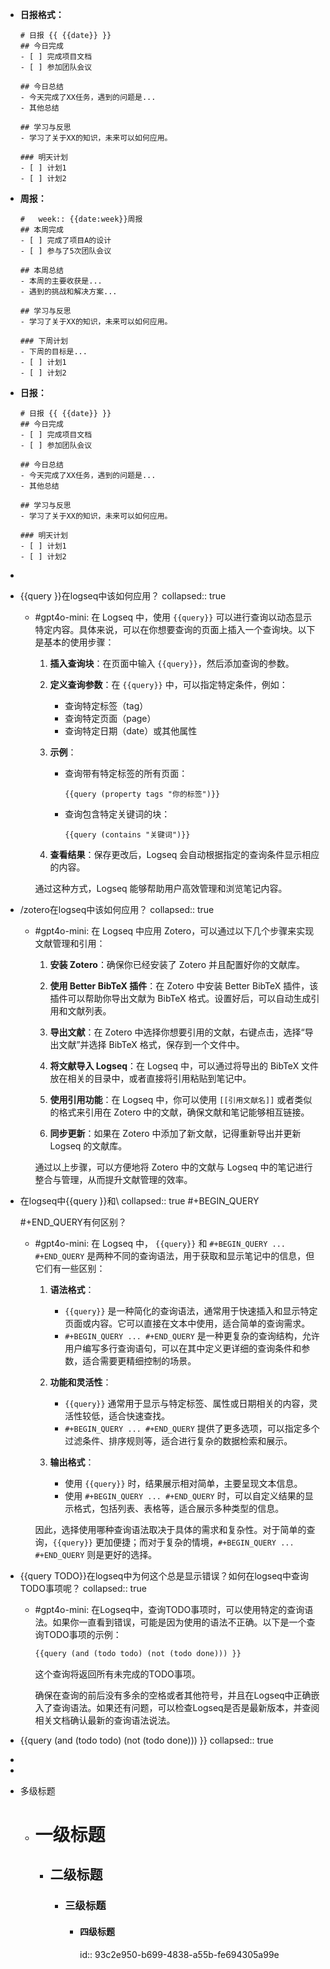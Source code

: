 - **日报格式：**  
  ```
  # 日报 {{ {{date}} }}
  ## 今日完成
  - [ ] 完成项目文档
  - [ ] 参加团队会议
  
  ## 今日总结
  - 今天完成了XX任务，遇到的问题是...
  - 其他总结
  
  ## 学习与反思
  - 学习了关于XX的知识，未来可以如何应用。
  
  ### 明天计划
  - [ ] 计划1
  - [ ] 计划2
  ```
- **周报：**  
  ```
  #   week:: {{date:week}}周报
  ## 本周完成
  - [ ] 完成了项目A的设计
  - [ ] 参与了5次团队会议
  
  ## 本周总结
  - 本周的主要收获是...
  - 遇到的挑战和解决方案...
  
  ## 学习与反思
  - 学习了关于XX的知识，未来可以如何应用。
  
  ### 下周计划
  - 下周的目标是...
  - [ ] 计划1
  - [ ] 计划2
  ```
- **日报：**  
  ```
  # 日报 {{ {{date}} }}
  ## 今日完成
  - [ ] 完成项目文档
  - [ ] 参加团队会议
  
  ## 今日总结
  - 今天完成了XX任务，遇到的问题是...
  - 其他总结
  
  ## 学习与反思
  - 学习了关于XX的知识，未来可以如何应用。
  
  ### 明天计划
  - [ ] 计划1
  - [ ] 计划2
  ```
-
- \{{query }}在logseq中该如何应用？
  collapsed:: true
	- #gpt4o-mini:
	  在 Logseq 中，使用 `{{query}}` 可以进行查询以动态显示特定内容。具体来说，可以在你想要查询的页面上插入一个查询块。以下是基本的使用步骤：
	  
	  1. **插入查询块**：在页面中输入 `{{query}}`，然后添加查询的参数。
	    
	  2. **定义查询参数**：在 `{{query}}` 中，可以指定特定条件，例如：
	     - 查询特定标签（tag）
	     - 查询特定页面（page）
	     - 查询特定日期（date）或其他属性
	  
	  3. **示例**：
	     - 查询带有特定标签的所有页面：
	       ```
	       {{query (property tags "你的标签")}}
	       ```
	     - 查询包含特定关键词的块：
	       ```
	       {{query (contains "关键词")}}
	       ```
	  
	  4. **查看结果**：保存更改后，Logseq 会自动根据指定的查询条件显示相应的内容。
	  
	  通过这种方式，Logseq 能够帮助用户高效管理和浏览笔记内容。
- \/zotero在logseq中该如何应用？
  collapsed:: true
	- #gpt4o-mini:
	  在 Logseq 中应用 Zotero，可以通过以下几个步骤来实现文献管理和引用：
	  
	  1. **安装 Zotero**：确保你已经安装了 Zotero 并且配置好你的文献库。
	  
	  2. **使用 Better BibTeX 插件**：在 Zotero 中安装 Better BibTeX 插件，该插件可以帮助你导出文献为 BibTeX 格式。设置好后，可以自动生成引用和文献列表。
	  
	  3. **导出文献**：在 Zotero 中选择你想要引用的文献，右键点击，选择“导出文献”并选择 BibTeX 格式，保存到一个文件中。
	  
	  4. **将文献导入 Logseq**：在 Logseq 中，可以通过将导出的 BibTeX 文件放在相关的目录中，或者直接将引用粘贴到笔记中。
	  
	  5. **使用引用功能**：在 Logseq 中，你可以使用 `[[引用文献名]]` 或者类似的格式来引用在 Zotero 中的文献，确保文献和笔记能够相互链接。
	  
	  6. **同步更新**：如果在 Zotero 中添加了新文献，记得重新导出并更新 Logseq 的文献库。
	  
	  通过以上步骤，可以方便地将 Zotero 中的文献与 Logseq 中的笔记进行整合与管理，从而提升文献管理的效率。
- 在logseq中\{{query }}和\ 
  collapsed:: true
  #+BEGIN_QUERY
  
  #+END_QUERY有何区别？
	- #gpt4o-mini:
	  在 Logseq 中， `{{query}}` 和 `#+BEGIN_QUERY ... #+END_QUERY` 是两种不同的查询语法，用于获取和显示笔记中的信息，但它们有一些区别：
	  
	  1. **语法格式**：
	     - `{{query}}` 是一种简化的查询语法，通常用于快速插入和显示特定页面或内容。它可以直接在文本中使用，适合简单的查询需求。
	     - `#+BEGIN_QUERY ... #+END_QUERY` 是一种更复杂的查询结构，允许用户编写多行查询语句，可以在其中定义更详细的查询条件和参数，适合需要更精细控制的场景。
	  
	  2. **功能和灵活性**：
	     - `{{query}}` 通常用于显示与特定标签、属性或日期相关的内容，灵活性较低，适合快速查找。
	     - `#+BEGIN_QUERY ... #+END_QUERY` 提供了更多选项，可以指定多个过滤条件、排序规则等，适合进行复杂的数据检索和展示。
	  
	  3. **输出格式**：
	     - 使用 `{{query}}` 时，结果展示相对简单，主要呈现文本信息。
	     - 使用 `#+BEGIN_QUERY ... #+END_QUERY` 时，可以自定义结果的显示格式，包括列表、表格等，适合展示多种类型的信息。
	  
	  因此，选择使用哪种查询语法取决于具体的需求和复杂性。对于简单的查询，`{{query}}` 更加便捷；而对于复杂的情境，`#+BEGIN_QUERY ... #+END_QUERY` 则是更好的选择。
- \{{query TODO}}在logseq中为何这个总是显示错误？如何在logseq中查询TODO事项呢？
  collapsed:: true
	- #gpt4o-mini:
	  在Logseq中，查询TODO事项时，可以使用特定的查询语法。如果你一直看到错误，可能是因为使用的语法不正确。以下是一个查询TODO事项的示例：
	  
	  ```markdown
	  {{query (and (todo todo) (not (todo done))) }}
	  ```
	  
	  这个查询将返回所有未完成的TODO事项。
	  
	  确保在查询的前后没有多余的空格或者其他符号，并且在Logseq中正确嵌入了查询语法。如果还有问题，可以检查Logseq是否是最新版本，并查阅相关文档确认最新的查询语法说法。
- {{query (and (todo todo) (not (todo done))) }}
  collapsed:: true
-
-
- 多级标题
	- # 一级标题
		- ## 二级标题
			- ### 三级标题
				- #### 四级标题
				  id:: 93c2e950-b699-4838-a55b-fe694305a99e
